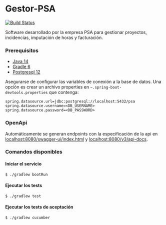 # Gestor-PSA

[![Build Status](https://travis-ci.com/seblaz/Gestor-PSA.svg?token=ztzmYxxiK9M4zZcGZZzZ&branch=master)](https://travis-ci.com/seblaz/Gestor-PSA)

Software desarrollado por la empresa PSA para gestionar proyectos, incidencias, imputación de horas y facturación.

### Prerequisitos
- [Java 14](https://www.oracle.com/java/technologies/javase-jdk14-downloads.html)
- [Gradle 6](https://gradle.org/install/)
- [Postgresql 12](https://www.postgresql.org/)

Asegurarse de configurar las variables de conexión a la base de datos. Una opción es crear un archivo properties en `~.spring-boot-devtools.properties` que contenga:

``` properties
spring.datasource.url=jdbc:postgresql://localhost:5432/psa
spring.datasource.username=<DB_USERNAME>
spring.datasource.password=<DB_PASSWORD>
```

### OpenApi

Automáticamente se generan endpoints con la especificación de la api en [localhost:8080/swagger-ui/index.html](http://localhost:8080/swagger-ui/index.html) y [localhost:8080/v3/api-docs](http://localhost:8080/v3/api-docs).

### Comandos disponibles

#### Iniciar el servicio

    $ ./gradlew bootRun
    
#### Ejecutar los tests
    
    $ ./gradlew test
    
#### Ejecutar los tests de aceptación
        
    $ ./gradlew cucumber
        
